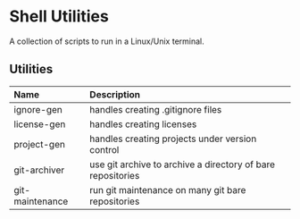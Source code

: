 # Shell Utilities
A collection of scripts to run in a Linux/Unix terminal.

## Utilities
| Name            | Description                                                 |
|:----------------|:------------------------------------------------------------|
| ignore-gen      | handles creating .gitignore files                           |
| license-gen     | handles creating licenses                                   |
| project-gen     | handles creating projects under version control             |
| git-archiver    | use git archive to archive a directory of bare repositories |
| git-maintenance | run git maintenance on many git bare repositories           |
